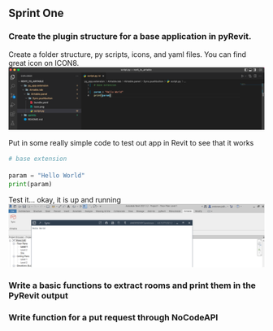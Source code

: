 ## Sprint One
### Create the plugin structure for a base application in pyRevit.

Create a folder structure, py scripts, icons, and yaml files. You can find great icon on ICON8.
![image](base_app_code.png)


Put in some really simple code to test out app in Revit to see that it works
```python
# base extension

param = "Hello World"
print(param)
```


Test it... okay, it is up and running
![image](base_app.png)



### Write a basic functions to extract rooms and print them in the PyRevit output

### Write function for a put request through NoCodeAPI
